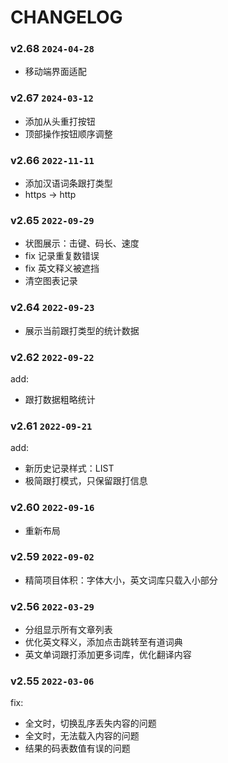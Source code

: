 # CHANGELOG

### v2.68 `2024-04-28`
- 移动端界面适配

### v2.67 `2024-03-12`
- 添加从头重打按钮
- 顶部操作按钮顺序调整

### v2.66 `2022-11-11`
- 添加汉语词条跟打类型
- https -> http

### v2.65 `2022-09-29`
- 状图展示：击键、码长、速度
- fix 记录重复数错误
- fix 英文释义被遮挡
- 清空图表记录

### v2.64 `2022-09-23`
- 展示当前跟打类型的统计数据

### v2.62 `2022-09-22`
add:
- 跟打数据粗略统计

### v2.61 `2022-09-21`
add:
- 新历史记录样式：LIST
- 极简跟打模式，只保留跟打信息

### v2.60 `2022-09-16`
- 重新布局

### v2.59 `2022-09-02`
- 精简项目体积：字体大小，英文词库只载入小部分

### v2.56 `2022-03-29`
- 分组显示所有文章列表
- 优化英文释义，添加点击跳转至有道词典
- 英文单词跟打添加更多词库，优化翻译内容

### v2.55 `2022-03-06`
fix: 
- 全文时，切换乱序丢失内容的问题
- 全文时，无法载入内容的问题
- 结果的码表数值有误的问题
